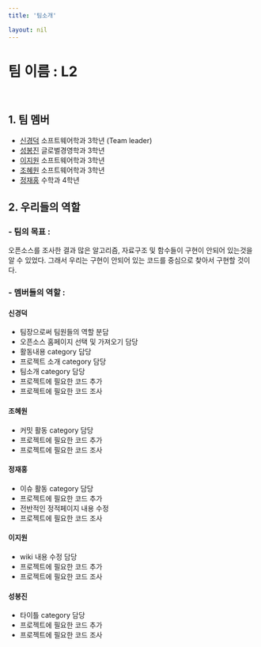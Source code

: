 ```yaml
---
title: '팀소개'

layout: nil
---
```


# 팀 이름 : L2 <br><br>

##  1. 팀 멤버 
   - [신경덕](https://github.com/sinkyoungdeok) 소프트웨어학과 3학년 (Team leader)
   - [성봉진](https://github.com/HongGildong98) 글로벌경영학과 3학년 
   - [이지원](https://github.com/ljw322/MyPage) 소프트웨어학과 3학년
   - [조혜원](https://github.com/sala0320) 소프트웨어학과 3학년
   - [정재홍](https://github.com/0322-hong) 수학과 4학년
    
## 2. 우리들의 역할 <br>

### - 팀의 목표 : 
오픈소스를 조사한 결과 많은 알고리즘, 자료구조 및 함수들이 구현이 안되어 있는것을 알 수 있었다. 
그래서 우리는 구현이 안되어 있는 코드를 중심으로 찾아서 구현할 것이다.

### - 멤버들의 역할  : <br>

#### 신경덕<br>
- 팀장으로써 팀원들의 역할 분담 <br>
- 오픈소스 홈페이지 선택 및 가져오기 담당<br>
- 활동내용 category 담당<br>
- 프로젝트 소개 category 담당<br>
- 팀소개 category 담당<br>
- 프로젝트에 필요한 코드 추가<br>
- 프로젝트에 필요한 코드 조사<br> 

#### 조혜원<br>
- 커밋 활동 category 담당<br>
- 프로젝트에 필요한 코드 추가<br>
- 프로젝트에 필요한 코드 조사<br> 

#### 정재홍<br>
- 이슈 활동 category 담당<br>
- 프로젝트에 필요한 코드 추가<br>
- 전반적인 정적페이지 내용 수정<br>
- 프로젝트에 필요한 코드 조사<br> 

#### 이지원<br>
- wiki 내용 수정 담당<br>
- 프로젝트에 필요한 코드 추가<br>
- 프로젝트에 필요한 코드 조사<br> 

#### 성봉진<br>
- 타이틀 category 담당<br>
- 프로젝트에 필요한 코드 추가<br>
- 프로젝트에 필요한 코드 조사<br> 
